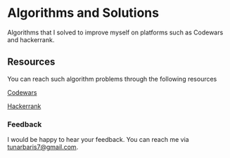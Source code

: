 # Algorithms and Solutions

Algorithms that I solved to improve myself on platforms such as Codewars and hackerrank.

## Resources

You can reach such algorithm problems through the following resources

[Codewars](https://www.codewars.com/)

[Hackerrank](https://www.hackerrank.com/)


### Feedback

I would be happy to hear your feedback. You can reach me via tunarbaris7@gmail.com.